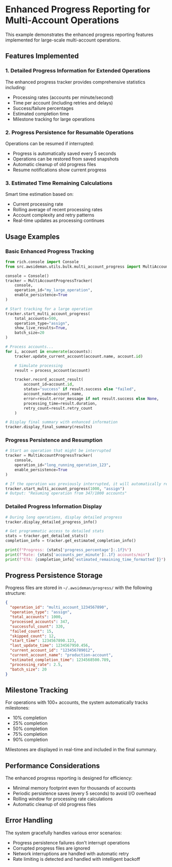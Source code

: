 # Enhanced Progress Reporting for Multi-Account Operations

This example demonstrates the enhanced progress reporting features implemented for large-scale multi-account operations.

## Features Implemented

### 1. Detailed Progress Information for Extended Operations

The enhanced progress tracker provides comprehensive statistics including:
- Processing rates (accounts per minute/second)
- Time per account (including retries and delays)
- Success/failure percentages
- Estimated completion time
- Milestone tracking for large operations

### 2. Progress Persistence for Resumable Operations

Operations can be resumed if interrupted:
- Progress is automatically saved every 5 seconds
- Operations can be restored from saved snapshots
- Automatic cleanup of old progress files
- Resume notifications show current progress

### 3. Estimated Time Remaining Calculations

Smart time estimation based on:
- Current processing rate
- Rolling average of recent processing rates
- Account complexity and retry patterns
- Real-time updates as processing continues

## Usage Examples

### Basic Enhanced Progress Tracking

```python
from rich.console import Console
from src.awsideman.utils.bulk.multi_account_progress import MultiAccountProgressTracker

console = Console()
tracker = MultiAccountProgressTracker(
    console,
    operation_id="my_large_operation",
    enable_persistence=True
)

# Start tracking for a large operation
tracker.start_multi_account_progress(
    total_accounts=500,
    operation_type="assign",
    show_live_results=True,
    batch_size=20
)

# Process accounts...
for i, account in enumerate(accounts):
    tracker.update_current_account(account.name, account.id)

    # Simulate processing
    result = process_account(account)

    tracker.record_account_result(
        account_id=account.id,
        status="success" if result.success else "failed",
        account_name=account.name,
        error=result.error_message if not result.success else None,
        processing_time=result.duration,
        retry_count=result.retry_count
    )

# Display final summary with enhanced information
tracker.display_final_summary(results)
```

### Progress Persistence and Resumption

```python
# Start an operation that might be interrupted
tracker = MultiAccountProgressTracker(
    console,
    operation_id="long_running_operation_123",
    enable_persistence=True
)

# If the operation was previously interrupted, it will automatically resume
tracker.start_multi_account_progress(1000, "assign")
# Output: "Resuming operation from 347/1000 accounts"
```

### Detailed Progress Information Display

```python
# During long operations, display detailed progress
tracker.display_detailed_progress_info()

# Get programmatic access to detailed stats
stats = tracker.get_detailed_stats()
completion_info = tracker.get_estimated_completion_info()

print(f"Progress: {stats['progress_percentage']:.1f}%")
print(f"Rate: {stats['accounts_per_minute']:.1f} accounts/min")
print(f"ETA: {completion_info['estimated_remaining_time_formatted']}")
```

## Progress Persistence Storage

Progress files are stored in `~/.awsideman/progress/` with the following structure:

```json
{
  "operation_id": "multi_account_1234567890",
  "operation_type": "assign",
  "total_accounts": 1000,
  "processed_accounts": 347,
  "successful_count": 320,
  "failed_count": 15,
  "skipped_count": 12,
  "start_time": 1234567890.123,
  "last_update_time": 1234567950.456,
  "current_account_id": "123456789012",
  "current_account_name": "production-account",
  "estimated_completion_time": 1234568500.789,
  "processing_rate": 2.5,
  "batch_size": 20
}
```

## Milestone Tracking

For operations with 100+ accounts, the system automatically tracks milestones:
- 10% completion
- 25% completion
- 50% completion
- 75% completion
- 90% completion

Milestones are displayed in real-time and included in the final summary.

## Performance Considerations

The enhanced progress reporting is designed for efficiency:
- Minimal memory footprint even for thousands of accounts
- Periodic persistence saves (every 5 seconds) to avoid I/O overhead
- Rolling window for processing rate calculations
- Automatic cleanup of old progress files

## Error Handling

The system gracefully handles various error scenarios:
- Progress persistence failures don't interrupt operations
- Corrupted progress files are ignored
- Network interruptions are handled with automatic retry
- Rate limiting is detected and handled with intelligent backoff
